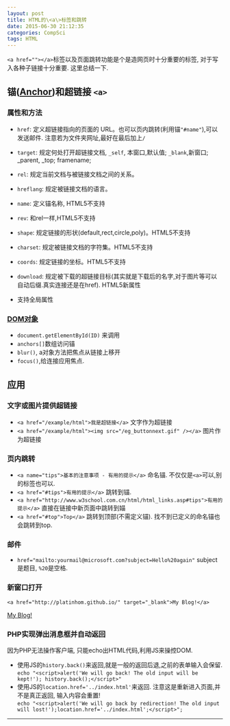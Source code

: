 ```yaml
---
layout: post
title: HTML的\<a\>标签和跳转
date: 2015-06-30 21:12:35
categories: CompSci
tags: HTML
---
```


`<a href=""></a>`标签以及页面跳转功能是个是造网页时十分重要的标签, 对于写入各种子链接十分重要. 这里总结一下.

## 锚([Anchor](http://www.w3school.com.cn/tags/tag_a.asp))和超链接 `<a>`

### 属性和方法

- `href`: 定义超链接指向的页面的 URL。也可以页内跳转(利用锚`"#name"`),可以发送邮件. 注意若为文件夹网址,最好在最后加上`/`
- `target`: 规定何处打开超链接文档, `_self`, 本窗口,默认值; `_blank`,新窗口; _parent,  _top; framename;
- `rel`: 规定当前文档与被链接文档之间的关系。
- `hreflang`: 规定被链接文档的语言。
- `name`: 定义锚名称, HTML5不支持
- `rev`: 和rel一样,HTML5不支持
- `shape`: 规定链接的形状(default,rect,circle,poly)。HTML5不支持
- `charset`: 规定被链接文档的字符集。HTML5不支持
- `coords`: 规定链接的坐标。HTML5不支持
- `download`: 规定被下载的超链接目标(其实就是下载后的名字,对于图片等可以自动后缀.真实连接还是在href). HTML5新属性

- 支持全局属性

### [DOM对象](http://www.w3school.com.cn/jsref/dom_obj_anchor.asp)

- `document.getElementById(ID)` 来调用
- `anchors[]`数组访问锚
- `blur()`, a对象方法把焦点从链接上移开
- `focus()`,给连接应用焦点.

## 应用

### 文字或图片提供超链接

- `<a href="/example/html">我是超链接</a>`  文字作为超链接
- `<a href="/example/html"><img src="/eg_buttonnext.gif" /></a>` 图片作为超链接

### 页内跳转

- `<a name="tips">基本的注意事项 - 有用的提示</a>` 命名锚. 不仅仅是`<a>`可以,别的标签也可以.
- `<a href="#tips">有用的提示</a>` 跳转到锚.
- `<a href="http://www.w3school.com.cn/html/html_links.asp#tips">有用的提示</a>` 直接在链接中新页面中跳转到媌
- `<a href="#top">Top</a>` 跳转到顶部(不需定义锚). 找不到已定义的命名锚也会跳转到top.

### 邮件

- `href="mailto:yourmail@microsoft.com?subject=Hello%20again"` subject是题目, `%20`是空格.

### 新窗口打开

`<a href="http://platinhom.github.io/" target="_blank">My Blog!</a>`

<a href="http://platinhom.github.io/" target="_blank">My Blog!</a>



### PHP实现弹出消息框并自动返回
因为PHP无法操作客户端, 只能echo出HTML代码,利用JS来操控DOM.

- 使用JS的`history.back()`来返回,就是一般的返回后退,之前的表单输入会保留.  
`echo "<script>alert('We will go back! The old input will be kept!'); history.back();</script>"`
- 使用JS的`location.href='../index.html'`来返回. 注意这是重新进入页面,并不是真正返回, 输入内容会重置!  
`echo "<script>alert('We will go back by redirection! The old input will lost!');location.href='../index.html';</script>";`

---
